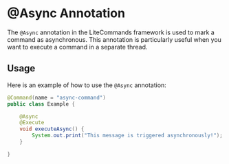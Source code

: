 # @Async Annotation

The `@Async` annotation in the LiteCommands framework is used to mark a command as asynchronous. This annotation is
particularly useful when you want to execute a command in a separate thread.

## Usage

Here is an example of how to use the `@Async` annotation:

```Java
@Command(name = "async-command")
public class Example {

    @Async
    @Execute
    void executeAsync() {
        System.out.print("This message is triggered asynchronously!");
    }

}
```
